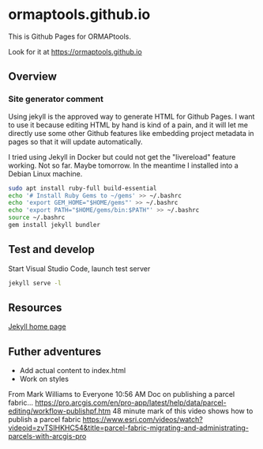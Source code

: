 # ormaptools.github.io

This is Github Pages for ORMAPtools.

Look for it at https://ormaptools.github.io

## Overview

### Site generator comment

Using jekyll is the approved way to generate HTML for Github Pages.
I want to use it because editing HTML by hand is kind of a pain,
and it will let me directly use some other Github features like
embedding project metadata in pages so that it will update automatically.

I tried using Jekyll in Docker but could not get the "livereload" feature working.
Not so far. Maybe tomorrow. In the meantime I installed into a Debian Linux machine.

```bash
sudo apt install ruby-full build-essential
echo '# Install Ruby Gems to ~/gems' >> ~/.bashrc
echo 'export GEM_HOME="$HOME/gems"' >> ~/.bashrc
echo 'export PATH="$HOME/gems/bin:$PATH"' >> ~/.bashrc
source ~/.bashrc
gem install jekyll bundler
```

## Test and develop

Start Visual Studio Code, launch test server

```bash
jekyll serve -l
```

## Resources

[Jekyll home page](https://jekyllrb.com/docs/installation/)

## Futher adventures

* Add actual content to index.html
* Work on styles




From Mark Williams to Everyone 10:56 AM
Doc on publishing a parcel fabric... https://pro.arcgis.com/en/pro-app/latest/help/data/parcel-editing/workflow-publishpf.htm
48 minute mark of this video shows how to publish a parcel fabric  https://www.esri.com/videos/watch?videoid=zvTSIHKHC54&title=parcel-fabric-migrating-and-administrating-parcels-with-arcgis-pro
